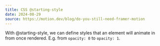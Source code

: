 ```yaml
---
title: CSS @starting-style
date: 2024-08-29
source: https://motion.dev/blog/do-you-still-need-framer-motion
---
```


With @starting-style, we can define styles that an element will animate in from once rendered. E.g. from `opacity: 0` to `opacity: 1`.
